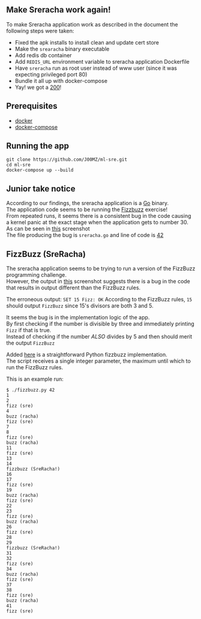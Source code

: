 ## Make Sreracha work again!

To make Sreracha application work as described in the document the following steps were taken:

- Fixed the apk installs to install clean and update cert store
- Make the `srearacha` binary executable
- Add redis db container
- Add `REDIS_URL` environment variable to sreracha application Dockerfile
- Have `sreracha` run as root user instead of www user (since it was expecting privileged port 80)
- Bundle it all up with docker-compose
- Yay! we got a [200](/q_is_for_query.png)!

## Prerequisites

- [docker](https://docs.docker.com/install/)
- [docker-compose](https://docs.docker.com/compose/install/)

## Running the app

```
git clone https://github.com/J00MZ/ml-sre.git
cd ml-sre
docker-compose up --build
```

## Junior take notice

According to our findings, the sreracha application is a [Go](https://golang.org/) binary.  
The application code seems to be running the [Fizzbuzz](https://www.tomdalling.com/blog/software-design/fizzbuzz-in-too-much-detail/) exercise!  
From repeated runs, it seems there is a consistent bug in the code causing a kernel panic at the exact stage when the application gets to number 30.  
As can be seen in [this](/tuboencabulate.png) screenshot  
The file producing the bug is `sreracha.go` and line of code is [42](https://en.wikipedia.org/wiki/Phrases_from_The_Hitchhiker%27s_Guide_to_the_Galaxy#The_number_4")  

## FizzBuzz (SreRacha)

The sreracha application seems to be trying to run a version of the FizzBuzz programming challenge.  
However, the output in [this](/tuboencabulate.png) screenshot suggests there is a bug in the code that results in output different than the FizzBuzz rules.  
  
The erroneous output: `SET 15 Fizz: OK` 
According to the FizzBuzz rules, `15` should output `FizzBuzz` since 15's divisors are both 3 and 5.  
  
It seems the bug is in the implementation logic of the app.  
By first checking if the number is divisible by three and immediately printing `Fizz` if that is true.  
Instead of checking if the number *_ALSO_* divides by 5 and then should merit the output `FizzBuzz`  
  
Added [here](/fizzbuzz.py) is a straightforward Python fizzbuzz implementation.  
The script receives a single integer parameter, the maximum until which to run the FizzBuzz rules.  
  
This is an example run:

```
$ ./fizzbuzz.py 42
1
2
fizz (sre)
4
buzz (racha)
fizz (sre)
7
8
fizz (sre)
buzz (racha)
11
fizz (sre)
13
14
fizzbuzz (SreRacha!)
16
17
fizz (sre)
19
buzz (racha)
fizz (sre)
22
23
fizz (sre)
buzz (racha)
26
fizz (sre)
28
29
fizzbuzz (SreRacha!)
31
32
fizz (sre)
34
buzz (racha)
fizz (sre)
37
38
fizz (sre)
buzz (racha)
41
fizz (sre)
```

